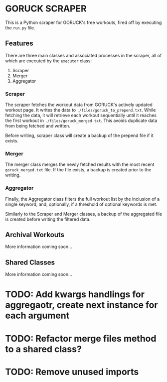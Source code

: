 # GORUCK SCRAPER

This is a Python scraper for GORUCK's free workouts, fired off by executing the `run.py` file.

## Features

There are three main classes and associated processes in the scraper, all of which are executed by the `executor` class:
  1. Scraper
  2. Merger
  3. Aggregator

### Scraper

The scraper fetches the workout data from GORUCK's actively updated workout page. It writes the data to `./files/goruck_to_prepend.txt`. While fetching the data, it will retrieve each workout sequentially until it reaches the first workout in `./files/goruck_merged.txt`. This avoids duplicate data from being fetched and written.

Before writing, scraper class will create a backup of the prepend file if it exists.

### Merger

The merger class merges the newly fetched results with the most recent `goruck_merged.txt` file. If the file exists, a backup is created prior to the writing.


### Aggregator

Finally, the Aggregator class filters the full workout list by the inclusion of a single keyword, and, optionally, if a threshold of optional keywords is met. 

Similarly to the Scraper and Merger classes, a backup of the aggregated file is created before writing the filtered data.


## Archival Workouts

More information coming soon...

## Shared Classes

More information coming soon...

## 



# TODO: Add **kwargs** handlings for aggregaotr, create next instance for each argument
# TODO: Refactor merge files method to a shared class?
# TODO: Remove unused imports
